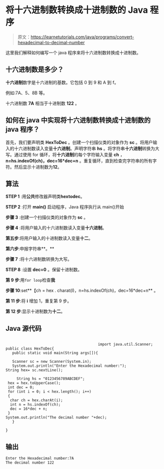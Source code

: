 # 将十六进制数转换成十进制数的 Java 程序

> 原文：<https://learnetutorials.com/java/programs/convert-hexadecimal-to-decimal-number>

这里我们解释如何编写一个 java 程序来将十六进制数转换成十进制数。

## 十六进制数是多少？

**十六进制**数字是十六进制的基数。它包括 0 到 9 和 A 到 f。

例如:7A、5、8B 等。

十六进制数 **7A** 相当于十进制数 **122** 。

## 如何在 java 中实现将十六进制数转换成十进制数的 java 程序？

首先，我们要声明类 **HexToDec** 。创建一个扫描仪类的对象作为 **sc** 。将用户输入的十六进制数读入变量**十六进制**。声明字符串 **hs** 。将字符串**十六进制**转换为大写。通过使用 for 循环，将**十六进制**的每个字符输入变量 **ch** ， **n=hs.indexOf(ch)，dec=16*dec+n** 。重复循环，直到检查完字符串的所有字符。然后显示十进制数为**12**。

## 算法

**STEP 1** :用**公共**修改器声明类**hextodec**。

**STEP 2** :打开 **main()** 启动程序，Java 程序执行从 main()开始

**步骤 3** :创建一个扫描仪类的对象作为 **sc** 。

**步骤 4** :将用户输入的十六进制数读入变量**十六进制**。

**第五步**:将用户输入的十进制数读入变量**十二**。

**第六步**:申报字符串**。**

**步骤 7** :将十六进制数转换为大写。

**STEP 8** :设置 **dec=0** 。保留十进制数。

**第 9 步**:用`for loop`检查**我**

**步骤 10**:set**【ch = hex . charat(I)，n=hs.indexOf(ch)，dec=16*dec+n** 。

**第 11 步**:将 **i** 增加 1，重复第 9 步。

**第 12 步**:显示十进制数为**十二**。

## Java 源代码

```

                                          import java.util.Scanner;
public class HexToDec{  
   public static void main(String args[]){  

   Scanner sc = new Scanner(System.in);
   System.out.println("Enter the Hexadecimal number:");
String hex= sc.nextLine();

     String hs = "0123456789ABCDEF";  
 hex = hex.toUpperCase();  
 int dec = 0;  
 for (int i = 0; i < hex.length(); i++)  
 {  
  char ch = hex.charAt(i);  
  int n = hs.indexOf(ch);  
  dec = 16*dec + n;  
 }  
System.out.println("The decimal number "+dec);
   }  

} 

```

## 输出

```
Enter the Hexadecimal number:7A
The decimal number 122
```
